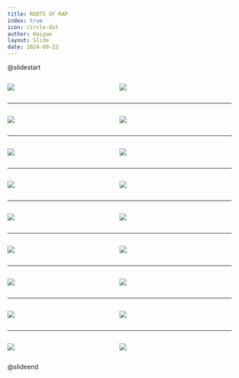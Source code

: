 ```yaml
---
title: ROOTS OF RAP
index: true
icon: circle-dot
author: Haiyue
layout: Slide
date: 2024-09-22
---
```

 
@slidestart

<div style="display:flex">
<div style="flex:1">

![](https://raw.githubusercontent.com/yclord/reading/refs/heads/master/english/Level-X/ROOTS%20OF%20RAP/001.webp)
</div>
<div style="flex:1">

![](https://raw.githubusercontent.com/yclord/reading/refs/heads/master/english/Level-X/ROOTS%20OF%20RAP/002.webp)
</div>
</div>

---

<div style="display:flex">
<div style="flex:1">

![](https://raw.githubusercontent.com/yclord/reading/refs/heads/master/english/Level-X/ROOTS%20OF%20RAP/003.webp)
</div>
<div style="flex:1">

![](https://raw.githubusercontent.com/yclord/reading/refs/heads/master/english/Level-X/ROOTS%20OF%20RAP/004.webp)
</div>
</div>

---

<div style="display:flex">
<div style="flex:1">

![](https://raw.githubusercontent.com/yclord/reading/refs/heads/master/english/Level-X/ROOTS%20OF%20RAP/005.webp)
</div>
<div style="flex:1">

![](https://raw.githubusercontent.com/yclord/reading/refs/heads/master/english/Level-X/ROOTS%20OF%20RAP/006.webp)
</div>
</div>

---

<div style="display:flex">
<div style="flex:1">

![](https://raw.githubusercontent.com/yclord/reading/refs/heads/master/english/Level-X/ROOTS%20OF%20RAP/007.webp)
</div>
<div style="flex:1">

![](https://raw.githubusercontent.com/yclord/reading/refs/heads/master/english/Level-X/ROOTS%20OF%20RAP/008.webp)
</div>
</div>

---

<div style="display:flex">
<div style="flex:1">

![](https://raw.githubusercontent.com/yclord/reading/refs/heads/master/english/Level-X/ROOTS%20OF%20RAP/009.webp)
</div>
<div style="flex:1">

![](https://raw.githubusercontent.com/yclord/reading/refs/heads/master/english/Level-X/ROOTS%20OF%20RAP/010.webp)
</div>
</div>

---

<div style="display:flex">
<div style="flex:1">

![](https://raw.githubusercontent.com/yclord/reading/refs/heads/master/english/Level-X/ROOTS%20OF%20RAP/011.webp)
</div>
<div style="flex:1">

![](https://raw.githubusercontent.com/yclord/reading/refs/heads/master/english/Level-X/ROOTS%20OF%20RAP/012.webp)
</div>
</div>

---

<div style="display:flex">
<div style="flex:1">

![](https://raw.githubusercontent.com/yclord/reading/refs/heads/master/english/Level-X/ROOTS%20OF%20RAP/013.webp)
</div>
<div style="flex:1">

![](https://raw.githubusercontent.com/yclord/reading/refs/heads/master/english/Level-X/ROOTS%20OF%20RAP/014.webp)
</div>
</div>

---

<div style="display:flex">
<div style="flex:1">

![](https://raw.githubusercontent.com/yclord/reading/refs/heads/master/english/Level-X/ROOTS%20OF%20RAP/015.webp)
</div>
<div style="flex:1">

![](https://raw.githubusercontent.com/yclord/reading/refs/heads/master/english/Level-X/ROOTS%20OF%20RAP/016.webp)
</div>
</div>

---

<div style="display:flex">
<div style="flex:1">

![](https://raw.githubusercontent.com/yclord/reading/refs/heads/master/english/Level-X/ROOTS%20OF%20RAP/017.webp)
</div>
<div style="flex:1">

![](https://raw.githubusercontent.com/yclord/reading/refs/heads/master/english/Level-X/ROOTS%20OF%20RAP/018.webp)
</div>
</div>

@slideend